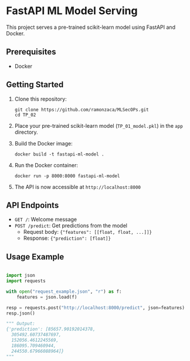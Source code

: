 # FastAPI ML Model Serving

This project serves a pre-trained scikit-learn model using FastAPI and Docker.

## Prerequisites

- Docker

## Getting Started

1. Clone this repository:
   ```
   git clone https://github.com/ramonzaca/MLSecOPs.git
   cd TP_02
   ```

2. Place your pre-trained scikit-learn model (`TP_01_model.pkl`) in the `app` directory.

3. Build the Docker image:
   ```
   docker build -t fastapi-ml-model .
   ```

4. Run the Docker container:
   ```
   docker run -p 8000:8000 fastapi-ml-model
   ```

5. The API is now accessible at `http://localhost:8000`

## API Endpoints

- `GET /`: Welcome message
- `POST /predict`: Get predictions from the model
  - Request body: `{"features": [[float, float, ...]]}`
  - Response: `{"prediction": [float]}`

## Usage Example

```python

import json
import requests

with open("request_example.json", "r") as f:
    features = json.load(f)

resp = requests.post("http://localhost:8000/predict", json=features)
resp.json()

""" Output:
{'prediction': [85657.90192014378,
  305492.60737487697,
  152056.4612245569,
  186095.709460944,
  244550.67966088964]}
"""
```